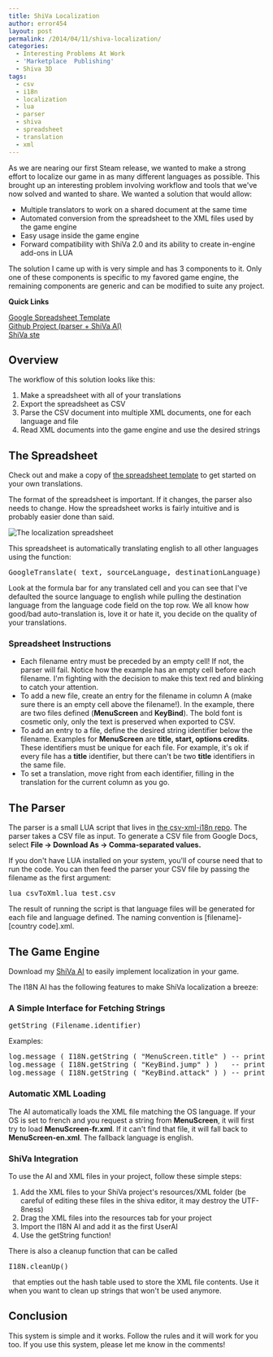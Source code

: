 ```yaml
---
title: ShiVa Localization
author: error454
layout: post
permalink: /2014/04/11/shiva-localization/
categories:
  - Interesting Problems At Work
  - 'Marketplace  Publishing'
  - Shiva 3D
tags:
  - csv
  - i18n
  - localization
  - lua
  - parser
  - shiva
  - spreadsheet
  - translation
  - xml
---
```

As we are nearing our first Steam release, we wanted to make a strong effort to localize our game in as many different languages as possible. This brought up an interesting problem involving workflow and tools that we've now solved and wanted to share. We wanted a solution that would allow:
<!--more-->
*   Multiple translators to work on a shared document at the same time
*   Automated conversion from the spreadsheet to the XML files used by the game engine
*   Easy usage inside the game engine
*   Forward compatibility with ShiVa 2.0 and its ability to create in-engine add-ons in LUA

The solution I came up with is very simple and has 3 components to it. Only one of these components is specific to my favored game engine, the remaining components are generic and can be modified to suite any project.

**Quick Links**

<a href="https://docs.google.com/spreadsheet/ccc?key=0AoGqxtUhFBJDdFRMU3c5RTNQSExiTnhYZFkxRUloU0E&usp=sharing" target="_blank">Google Spreadsheet Template</a>  
<a href="http://error454.github.io/csv-xml-i18n" target="_blank">Github Project (parser + ShiVa AI)</a>  
<a href="https://raw.githubusercontent.com/error454/csv-xml-i18n/master/shiva/I18N.ste" target="_blank">ShiVa ste</a>

## Overview

The workflow of this solution looks like this:

1.  Make a spreadsheet with all of your translations
2.  Export the spreadsheet as CSV
3.  Parse the CSV document into multiple XML documents, one for each language and file
4.  Read XML documents into the game engine and use the desired strings

## The Spreadsheet

Check out and make a copy of <a href="https://docs.google.com/spreadsheet/ccc?key=0AoGqxtUhFBJDdFRMU3c5RTNQSExiTnhYZFkxRUloU0E&usp=sharing" target="_blank">the spreadsheet template</a> to get started on your own translations.

The format of the spreadsheet is important. If it changes, the parser also needs to change. How the spreadsheet works is fairly intuitive and is probably easier done than said.

<img src='{{ site.url }}/assets/uploads/2014/04/localization.jpg' alt='The localization spreadsheet'>

This spreadsheet is automatically translating english to all other languages using the function:
<pre>GoogleTranslate( text, sourceLanguage, destinationLanguage)</pre>
Look at the formula bar for any translated cell and you can see that I've defaulted the source language to english while pulling the destination language from the language code field on the top row. We all know how good/bad auto-translation is, love it or hate it, you decide on the quality of your translations.

### Spreadsheet Instructions

*   Each filename entry must be preceded by an empty cell! If not, the parser will fail. Notice how the example has an empty cell before each filename. I'm fighting with the decision to make this text red and blinking to catch your attention.
*   To add a new file, create an entry for the filename in column A (make sure there is an empty cell above the filename!). In the example, there are two files defined (**MenuScreen** and **KeyBind**). The bold font is cosmetic only, only the text is preserved when exported to CSV.
*   To add an entry to a file, define the desired string identifier below the filename. Examples for **MenuScreen** are **title, start, options credits**. These identifiers must be unique for each file. For example, it's ok if every file has a **title** identifier, but there can't be two **title** identifiers in the same file.
*   To set a translation, move right from each identifier, filling in the translation for the current column as you go.

## The Parser

The parser is a small LUA script that lives in <a href="http://error454.github.io/csv-xml-i18n" target="_blank">the csv-xml-i18n repo</a>. The parser takes a CSV file as input. To generate a CSV file from Google Docs, select **File -> Download As -> Comma-separated values.**

If you don't have LUA installed on your system, you'll of course need that to run the code. You can then feed the parser your CSV file by passing the filename as the first argument:

<pre>lua csvToXml.lua test.csv</pre>

The result of running the script is that language files will be generated for each file and language defined. The naming convention is [filename]-[country code].xml.

## The Game Engine

Download my <a href="https://raw.githubusercontent.com/error454/csv-xml-i18n/master/shiva/I18N.ste" target="_blank">ShiVa AI</a> to easily implement localization in your game.

The I18N AI has the following features to make ShiVa localization a breeze:

### A Simple Interface for Fetching Strings

<pre>getString (Filename.identifier)</pre>

Examples:

<pre>log.message ( I18N.getString ( "MenuScreen.title" ) -- prints "Awesome Game!"
log.message ( I18N.getString ( "KeyBind.jump" ) )   -- prints "Jump"
log.message ( I18N.getString ( "KeyBind.attack" ) ) -- prints "Attack"</pre>

### Automatic XML Loading

The AI automatically loads the XML file matching the OS language. If your OS is set to french and you request a string from **MenuScreen**, it will first try to load **MenuScreen-fr.xml**. If it can't find that file, it will fall back to **MenuScreen-en.xml**. The fallback language is english.

### ShiVa Integration

To use the AI and XML files in your project, follow these simple steps:

1.  Add the XML files to your ShiVa project's resources/XML folder (be careful of editing these files in the shiva editor, it may destroy the UTF-8ness)
2.  Drag the XML files into the resources tab for your project
3.  Import the I18N AI and add it as the first UserAI
4.  Use the getString function!

There is also a cleanup function that can be called <pre>I18N.cleanUp()</pre>  that empties out the hash table used to store the XML file contents. Use it when you want to clean up strings that won't be used anymore.

## Conclusion

This system is simple and it works. Follow the rules and it will work for you too. If you use this system, please let me know in the comments!
